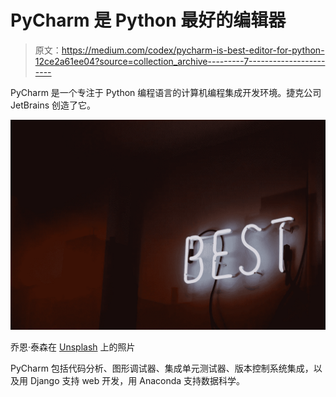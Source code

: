 # PyCharm 是 Python 最好的编辑器

> 原文：<https://medium.com/codex/pycharm-is-best-editor-for-python-12ce2a61ee04?source=collection_archive---------7----------------------->

PyCharm 是一个专注于 Python 编程语言的计算机编程集成开发环境。捷克公司 JetBrains 创造了它。

![](img/fbfd73e4378f98d6ad2c493c92347237.png)

乔恩·泰森在 [Unsplash](https://unsplash.com/s/photos/best?utm_source=unsplash&utm_medium=referral&utm_content=creditCopyText) 上的照片

PyCharm 包括代码分析、图形调试器、集成单元测试器、版本控制系统集成，以及用 Django 支持 web 开发，用 Anaconda 支持数据科学。